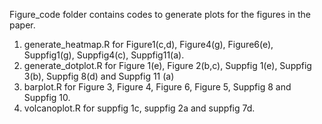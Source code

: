 Figure_code folder contains codes to generate plots for the figures in the paper.
1. generate_heatmap.R for Figure1(c,d), Figure4(g), Figure6(e), Suppfig1(g), Suppfig4(c), Suppfig11(a).
2. generate_dotplot.R for Figure 1(e), Figure 2(b,c), Suppfig 1(e), Suppfig 3(b), Suppfig 8(d) and Suppfig 11 (a)
3. barplot.R for Figure 3, Figure 4, Figure 6, Figure 5, Suppfig 8 and Suppfig 10.
4. volcanoplot.R for suppfig 1c, suppfig 2a and suppfig 7d. 
